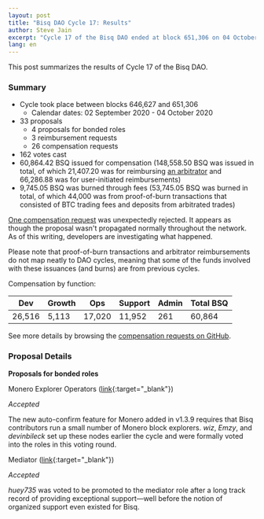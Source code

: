 ```yaml
---
layout: post
title: "Bisq DAO Cycle 17: Results"
author: Steve Jain
excerpt: "Cycle 17 of the Bisq DAO ended at block 651,306 on 04 October 2020. This post covers its results. <br><br>"
lang: en
---
```


This post summarizes the results of Cycle 17 of the Bisq DAO.

### Summary

* Cycle took place between blocks 646,627 and 651,306
  * Calendar dates: 02 September 2020 - 04 October 2020
* 33 proposals
  * 4 proposals for bonded roles
  * 3 reimbursement requests
  * 26 compensation requests
* 162 votes cast
* 60,864.42 BSQ issued for compensation (148,558.50 BSQ was issued in total, of which 21,407.20 was for reimbursing [an arbitrator](https://bisq.wiki/Arbitrator) and 66,286.88 was for user-initiated reimbursements)
* 9,745.05 BSQ was burned through fees (53,745.05 BSQ was burned in total, of which 44,000 was from proof-of-burn transactions that consisted of BTC trading fees and deposits from arbitrated trades)

[One compensation request](https://github.com/bisq-network/compensation/issues/668) was unexpectedly rejected. It appears as though the proposal wasn't propagated normally throughout the network. As of this writing, developers are investigating what happened.

Please note that proof-of-burn transactions and arbitrator reimbursements do not map neatly to DAO cycles, meaning that some of the funds involved with these issuances (and burns) are from previous cycles.

Compensation by function:

**Dev**|**Growth**|**Ops**|**Support**|**Admin**|**Total BSQ**
-----|-----|-----|-----|-----|-----
26,516|5,113|17,020|11,952|261|60,864

See more details by browsing the [compensation requests on GitHub](https://github.com/bisq-network/compensation/milestone/8?closed=1).

### Proposal Details

**Proposals for bonded roles**

Monero Explorer Operators ([link](https://bisq.network/dao-proposals/257){:target="_blank"})

_Accepted_

The new auto-confirm feature for Monero added in v1.3.9 requires that Bisq contributors run a small number of Monero block explorers. _wiz_, _Emzy_, and _devinbileck_ set up these nodes earlier the cycle and were formally voted into the roles in this voting round.

Mediator ([link](https://github.com/bisq-network/proposals/issues/261){:target="_blank"})

_Accepted_

_huey735_ was voted to be promoted to the mediator role after a long track record of providing exceptional support—well before the notion of organized support even existed for Bisq.
